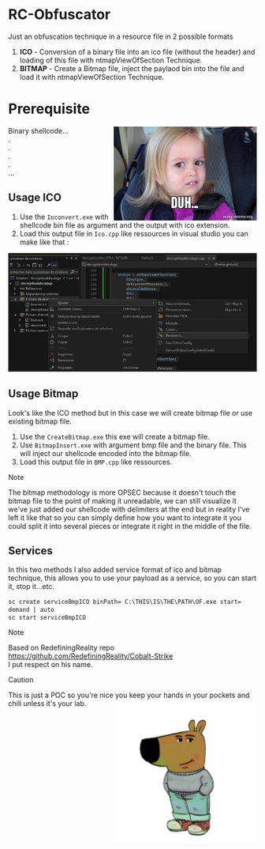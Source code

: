 # RC-Obfuscator  
Just an obfuscation technique in a resource file in 2 possible formats   
1. **ICO** - Conversion of a binary file into an ico file (without the header) and loading of this file with ntmapViewOfSection Technique.  
2. **BITMAP** - Create a Bitmap file, inject the paylaod bin into the file and load it with ntmapViewOfSection Technique.  

# Prerequisite
Binary shellcode...<img src="./Images/duh.jpg" align="right" width="290" height="190" />  
.  
.  
.  
.  
...   

## Usage ICO  
1. Use the `Inconvert.exe` with shellcode bin file as argument and the output with ico extension.
2. Load this output file in `Ico.cpp` like ressources in visual studio you can make like that :
<p align="center">
  <img src="./Images/VS-RC.png" alt="sheeshhh" />
</p>  

## Usage Bitmap
Look's like the ICO method but in this case we will create bitmap file or use existing bitmap file.  
1. Use the `CreateBitmap.exe` this exe will create a bitmap file.
2. Use `BitmapInsert.exe` with argument bmp file and the binary file. This will inject our shellcode encoded into the bitmap file.
3. Load this output file in `BMP.cpp`  like ressources.

> [!NOTE]  
> The bitmap methodology is more OPSEC because it doesn't touch the bitmap file to the point of making it unreadable, we can still visualize it we've just added our shellcode with delimiters at the end but in reality I've left it like that so you can simply define how you want to integrate it you could split it into several pieces or integrate it right in the middle of the file.


## Services  
In this two methods I also added service format of ico and bitmap technique, this allows you to use your payload as a service, so you can start it, stop it...etc.  
```exemple
sc create serviceBmpICO binPath= C:\THIS\IS\THE\PATH\OF.exe start= demand | auto
sc start serviceBmpICO
```
> [!NOTE] 
> Based on RedefiningReality repo https://github.com/RedefiningReality/Cobalt-Strike  
> I put respect on his name.  


> [!CAUTION] 
> This is just a POC so you're nice you keep your hands in your pockets and chill unless it's your lab. <img src="./Images/chill-guy.gif" align="right" width="290" height="290" />  
